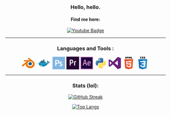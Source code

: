 <div id="header" align="center">
  
  ### Hello, hello. 

  #### Find me here:
<div id="badges">
  <a href="https://discord.com/users/719243716853891163">
    <img src="https://img.shields.io/badge/Discord-blue?style=for-the-badge&logo=discord&logoColor=white" alt="Youtube Badge"/>
  </a>
  
  
---
  
### Languages and Tools :

</div>
<div align="center">
  <img src="https://github.com/devicons/devicon/blob/master/icons/blender/blender-original.svg" title="Blender" alt="Blender" width="40" height="40"/>&nbsp;
  <img src="https://github.com/devicons/devicon/blob/master/icons/docker/docker-original.svg" title="Docker" alt="Docker" width="40" height="40"/>&nbsp;
  <img src="https://github.com/devicons/devicon/blob/master/icons/photoshop/photoshop-plain.svg" title="Photoshop" **alt="Photoshop" width="40" height="40"/>
  <img src="https://github.com/devicons/devicon/blob/master/icons/premierepro/premierepro-plain.svg" title="Premiere pro" **alt="Premiere pro" width="40" height="40"/>
  <img src="https://github.com/devicons/devicon/blob/master/icons/aftereffects/aftereffects-original.svg" title="After Effects" **alt="After Effects" width="40" height="40"/>
  <img src="https://github.com/devicons/devicon/blob/master/icons/python/python-original.svg" title="Python" **alt="Python" width="40" height="40"/>
  <img src="https://github.com/devicons/devicon/blob/master/icons/visualstudio/visualstudio-plain.svg" title="Visualstudio" **alt="Visualstudio" width="40" height="40"/>
  <img src="https://github.com/devicons/devicon/blob/master/icons/html5/html5-original-wordmark.svg" title="HTML" **alt="HTML" width="40" height="40"/>
  <img src="https://github.com/devicons/devicon/blob/master/icons/css3/css3-original-wordmark.svg" title="CSS" **alt="CSS" width="40" height="40"/>
  
---

###  Stats (lol):
[![GitHub Streak](http://github-readme-streak-stats.herokuapp.com?user=pandy999&theme=dark&background=000000)](https://git.io/streak-stats)

[![Top Langs](https://github-readme-stats.vercel.app/api/top-langs/?username=pandy999&layout=compact&theme=dark)](https://github.com/anuraghazra/github-readme-stats)

